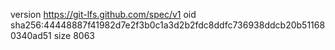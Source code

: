 version https://git-lfs.github.com/spec/v1
oid sha256:44448887f41982d7e2f3b0c1a3d2b2fdc8ddfc736938ddcb20b511680340ad51
size 8063
